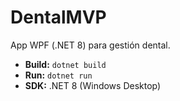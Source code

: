 ﻿# DentalMVP

App WPF (.NET 8) para gestión dental.
- **Build:** `dotnet build`
- **Run:** `dotnet run`
- **SDK:** .NET 8 (Windows Desktop)
